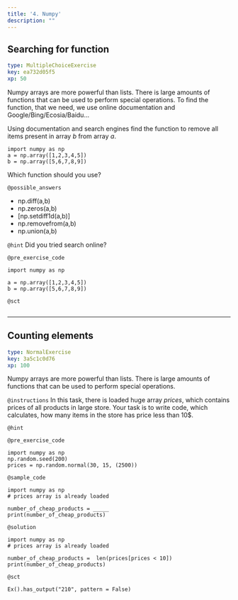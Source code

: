 ```yaml
---
title: '4. Numpy'
description: ""
---
```


## Searching for function

```yaml
type: MultipleChoiceExercise
key: ea732d05f5
xp: 50
```

Numpy arrays are more powerful than lists. There is large amounts of functions that can be used to perform special operations. To find the function, that we need, we use online documentation and Google/Bing/Ecosia/Baidu... 

Using documentation and search engines find the function to remove all items present in array _b_ from array _a_.
```
import numpy as np
a = np.array([1,2,3,4,5])
b = np.array([5,6,7,8,9])
```
Which function should you use?

`@possible_answers`
- np.diff(a,b)
- np.zeros(a,b)
- [np.setdiff1d(a,b)]
- np.removefrom(a,b)
- np.union(a,b)

`@hint`
Did you tried search online?

`@pre_exercise_code`
```{python}
import numpy as np

a = np.array([1,2,3,4,5])
b = np.array([5,6,7,8,9])
```

`@sct`
```{python}

```

---

## Counting elements

```yaml
type: NormalExercise
key: 3a5c1c0d76
xp: 100
```

Numpy arrays are more powerful than lists. There is large amounts of functions that can be used to perform special operations.

`@instructions`
In this task, there is loaded huge array _prices_, which contains prices of all products in large store. Your task is to write code, which calculates, how many items in the store has price less than 10$.

`@hint`


`@pre_exercise_code`
```{python}
import numpy as np
np.random.seed(200)
prices = np.random.normal(30, 15, (2500))
```

`@sample_code`
```{python}
import numpy as np
# prices array is already loaded

number_of_cheap_products = _____
print(number_of_cheap_products)

```

`@solution`
```{python}
import numpy as np
# prices array is already loaded

number_of_cheap_products =  len(prices[prices < 10])
print(number_of_cheap_products)
```

`@sct`
```{python}
Ex().has_output("210", pattern = False)
```
